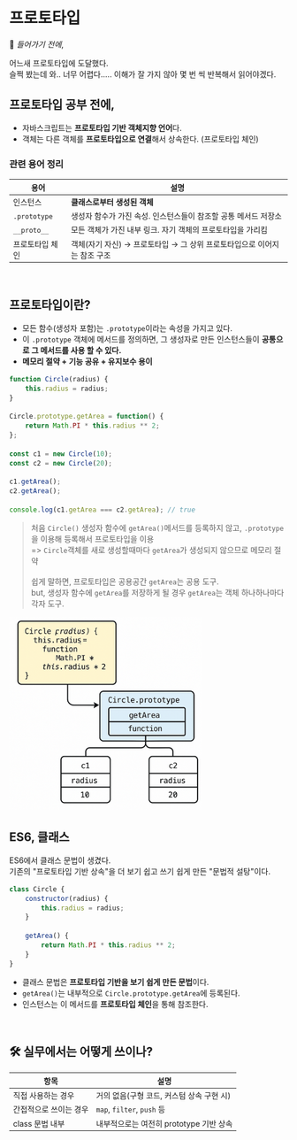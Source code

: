 # 프로토타입

📌 *들어가기 전에*,

어느새 프로토타입에 도달했다.
<br>슬쩍 봤는데 와.. 너무 어렵다..... 이해가 잘 가지 않아 몇 번 씩 반복해서 읽어야겠다.

## 프로토타입 공부 전에,
- 자바스크립트는 **프로토타입 기반 객체지향 언어**다.
- 객체는 다른 객체를 **프로토타입으로 연결**해서 상속한다. (프로토타입 체인)

### 관련 용어 정리
| 용어           | 설명                                          |
|--------------|---------------------------------------------|
| 인스턴스         | **클래스로부터 생성된 객체**                           |
| `.prototype` | 생성자 함수가 가진 속성. 인스턴스들이 참조할 공통 메서드 저장소        |
| `__proto__`  | 모든 객체가 가진 내부 링크. 자기 객체의 프로토타입을 가리킴          |
| 프로토타입 체인     | 객체(자기 자신) → 프로토타입 → 그 상위 프로토타입으로 이어지는 참조 구조 |

<br>

## 프로토타입이란?
- 모든 함수(생성자 포함)는 `.prototype`이라는 속성을 가지고 있다.
- 이 `.prototype` 객체에 메서드를 정의하면, 그 생성자로 만든 인스턴스들이 **공통으로 그 메서드를 사용 할 수 있다.**
- **메모리 절약 + 기능 공유 + 유지보수 용이**
```js
function Circle(radius) {
    this.radius = radius;
}

Circle.prototype.getArea = function() {
    return Math.PI * this.radius ** 2;
};

const c1 = new Circle(10);
const c2 = new Circle(20);

c1.getArea();
c2.getArea();

console.log(c1.getArea === c2.getArea); // true
```
> 처음 `Circle()` 생성자 함수에 `getArea()`메서드를 등록하지 않고, `.prototype`을 이용해 등록해서 프로토타입을 이용
> <br> => `Circle`객체를 새로 생성할때마다 `getArea`가 생성되지 않으므로 메모리 절약
> <br>
> <br>쉽게 말하면, 프로토타입은 공용공간 `getArea`는 공용 도구.
> <br>but, 생성자 함수에 `getArea`를 저장하게 될 경우 `getArea`는 객체 하나하나마다 각자 도구.

<img src="../images/js_prototype.png" alt="프로토타입 이해 돕기 위한 이미지" width="350"/>

<br>

## ES6, 클래스
ES6에서 클래스 문법이 생겼다.
<br>기존의 "프로토타입 기반 상속"을 더 보기 쉽고 쓰기 쉽게 만든 "문법적 설탕"이다.
```js
class Circle {
    constructor(radius) {
        this.radius = radius;
    }
    
    getArea() {
        return Math.PI * this.radius ** 2;
    }
}
```
- 클래스 문법은 **프로토타입 기반을 보기 쉽게 만든 문법**이다.
- `getArea()`는 내부적으로 `Circle.prototype.getArea`에 등록된다.
- 인스턴스는 이 메서드를 **프로토타입 체인**을 통해 참조한다.

<br>

## 🛠️ 실무에서는 어떻게 쓰이나?
| 항목           | 설명                         |
|--------------|----------------------------|
| 직접 사용하는 경우   | 거의 없음(구형 코드, 커스텀 상속 구현 시)  |
| 간접적으로 쓰이는 경우 | `map`, `filter`, `push` 등  |
| class 문법 내부  | 내부적으로는 여전히 prototype 기반 상속 |